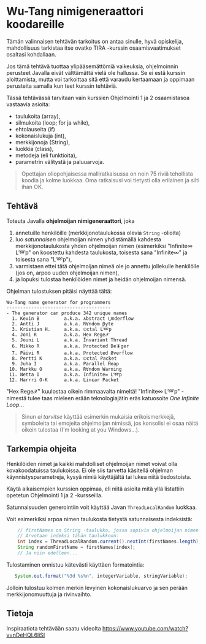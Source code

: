 # Wu-Tang nimigeneraattori koodareille

Tämän valinnaisen tehtävän tarkoitus on antaa sinulle, hyvä opiskelija, mahdollisuus tarkistaa itse ovatko TIRA -kurssin osaamisvaatimukset osaltasi kohdallaan. 

Jos tämä tehtävä tuottaa ylipääsemättömiä vaikeuksia, ohjelmoinnin perusteet Javalla eivät välttämättä vielä ole hallussa. Se ei estä kurssin aloittamista, mutta voi tarkoittaa sitä että varaudu kertaamaan ja oppimaan perusteita samalla kun teet kurssin tehtäviä.

Tässä tehtävässä tarvitaan vain kurssien Ohjelmointi 1 ja 2 osaamistasoa vastaavia asioita:

* taulukoita (array),
* silmukoita (loop; for ja while),
* ehtolauseita (if)
* kokonaislukuja (int),
* merkkijonoja (String),
* luokkia (class),
* metodeja (eli funktioita),
* parametrin välitystä ja paluuarvoja.

> Opettajan oliopohjaisessa malliratkaisussa on noin 75 riviä tehollista koodia ja kolme luokkaa. Oma ratkaisusi voi tietysti olla erilainen ja silti ihan OK.

## Tehtävä

Toteuta Javalla **ohjelmoijan nimigeneraattori**, joka 

1. annetuille henkilöille (merkkijonotaulukossa olevia `String` -olioita) 
2. luo *satunnaisen* ohjelmoijan nimen yhdistämällä kahdesta merkkijonotaulukosta yhden ohjelmoijan nimen (esimerkiksi "Infinite∞ L➿p" on koostettu kahdesta taulukosta, toisesta sana "Infinite∞" ja toisesta sana "L➿p"),
3. varmistaen ettei tätä ohjelmoijan nimeä ole jo annettu jollekulle henkilölle (jos on, arpoo uuden ohjelmoijan nimen),
4. ja lopuksi tulostaa henkilöiden nimet ja heidän ohjelmoijan nimensä.

Ohjelman tulostuksen pitäisi näyttää tältä:

```console
Wu-Tang name generator for programmers
--------------------------------------
- The generator can produce 342 unique names
  1. Kevin B         a.k.a. ∧bstract ⨃nderflow
  2. Antti J         a.k.a. R∀ndom βyte
  3. Kristian H.     a.k.a. ⦶ctal L➿p
  4. Joni R          a.k.a. Hex Rege𝒳
  5. Jouni L         a.k.a. Ïnvariant Thread
  6. Mikko R         a.k.a. ℙrotected De🪳ger
  7. Päivi R         a.k.a. ℙrotected Øverflow
  8. Pertti K        a.k.a. ⦶ctal Packet
  9. Juha I          a.k.a. Parallel Ĥeap
 10. Markku O        a.k.a. R∀ndom Warning
 11. Netta I         a.k.a. Infinite∞ L➿p
 12. Harrri O-K      a.k.a. Linεar Packet
```

"Hex Rege𝒳" kuulostaa oikein rimmaavalta nimeltä! "Infinite∞ L➿p" -nimestä tulee taas mieleen erään teknologiajätin eräs katuosoite *One Infinite Loop*...

> Sinun *ei tarvitse* käyttää esimerkin mukaisia erikoismerkkejä, symboleita tai emojeita ohjelmoijan nimissä, jos konsolisi ei osaa näitä oikein tulostaa (I'm looking at you Windows...).

## Tarkempia ohjeita

Henkilöiden nimet ja kaikki mahdolliset ohjelmoijan nimet voivat olla kovakoodatuissa taulukoissa. Ei ole siis tarvetta käsitellä ohjelman käynnistysparametreja, kysyä nimiä käyttäjältä tai lukea niitä tiedostoista.

Käytä aikaisempien kurssien oppimaa, eli niitä asioita mitä yllä listattiin opetetun Ohjelmointi 1 ja 2 -kursseilla.

Satunnaisuuden generointiin voit käyttää Javan `ThreadLocalRandom` luokkaa. 

Voit esimerkiksi arpoa nimen taulukosta tietystä satunnaisesta indeksistä:

```Java
	// firstNames on String -taulukko, jossa sopivia ohjelmoijan nimen etunimiä.
	// Arvotaan indeksi tähän taulukkoon:
	int index = ThreadLocalRandom.current().nextInt(firstNames.length);
	String randomFirstName = firstNames[index];
	// Ja niin edelleen...
```

Tulostaminen onnistuu kätevästi käyttäen formatointia:

```Java
   System.out.format("%3d %s%n", integerVariable, stringVariable);
```
Jolloin tulostuu kolmen merkin levyinen kokonaislukuarvo ja sen perään merkkijonomuuttuja ja rivinvaihto.

## Tietoja

Inspiraatiota tehtävään saatu videolta https://www.youtube.com/watch?v=nDeHQL6liSI